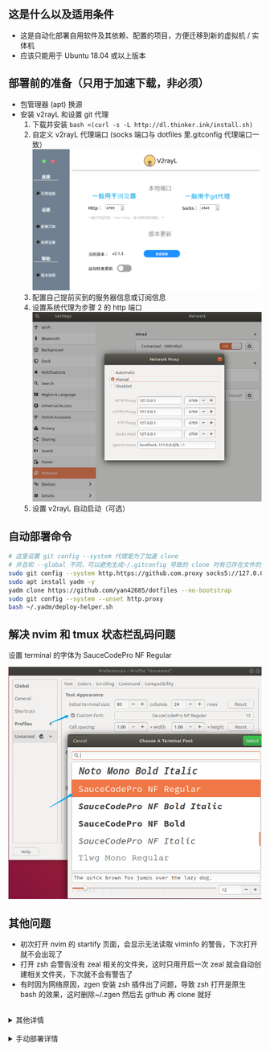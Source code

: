 ## 这是什么以及适用条件

- 这是自动化部署自用软件及其依赖、配置的项目，方便迁移到新的虚拟机 / 实体机
- 应该只能用于 Ubuntu 18.04 或以上版本

## 部署前的准备（只用于加速下载，非必须）

- 包管理器 (apt) 换源
- 安装 v2rayL 和设置 git 代理
  1. 下载并安装 `bash <(curl -s -L http://dl.thinker.ink/install.sh)`
  2. 自定义 v2rayL 代理端口 (socks 端口与 dotfiles 里.gitconfig 代理端口一致） ![](https://github.com/yan42685/dotfiles/blob/master/.config/images/proxy-setting1.png)
  3. 配置自己提前买到的服务器信息或订阅信息
  4. 设置系统代理为步骤 2 的 http 端口 ![](https://github.com/yan42685/dotfiles/blob/master/.config/images/proxy-setting2.png)
  5. 设置 v2rayL 自动启动（可选）

## 自动部署命令

```bash
# 这里设置 git config --system 代理是为了加速 clone　
# 并且和 --global 不同，可以避免生成~/.gitconfig 导致的 clone 时有已存在文件的异常
sudo git config --system http.https://github.com.proxy socks5://127.0.0.1:6543
sudo apt install yadm -y
yadm clone https://github.com/yan42685/dotfiles --no-bootstrap
sudo git config --system --unset http.proxy
bash ~/.yadm/deploy-helper.sh
```

## 解决 nvim 和 tmux 状态栏乱码问题

设置 terminal 的字体为 SauceCodePro NF Regular
<br>

![Ubuntu18 设置 gnome-terminal 字体示例图](https://raw.githubusercontent.com/yan42685/dotfiles/master/.config/images/font-settting.png)

## 其他问题

- 初次打开 nvim 的 startify 页面，会显示无法读取 viminfo 的警告，下次打开就不会出现了
- 打开 zsh 会警告没有 zeal 相关的文件夹，这时只用开启一次 zeal 就会自动创建相关文件夹，下次就不会有警告了
- 有时因为网络原因，zgen 安装 zsh 插件出了问题，导致 zsh 打开是原生 bash 的效果，这时删除~/.zgen 然后去 github 再 clone 就好

<br>
<details>
<summary>其他详情</summary>

- dotfiles 里的.local/share/nvim/site/autoload/plug.vim 是 vim-plug 插件管理器的源文件，意味着不会更新 vim-plug 了

</details>

<br>
<details>
<summary>手动部署详情</summary>

## 依赖

- pyenv

```bash
sudo apt install -y make build-essential libssl-dev zlib1g-dev libbz2-dev
libreadline-dev libsqlite3-dev wget curl llvm libncurses5-dev libncursesw5-dev
xz-utils tk-dev libffi-dev liblzma-dev python-openssl git
```

```bash
git clone https://github.com/yyuu/pyenv.git ~/.pyenv
```

- python3, pip3
- node, npm
- snap
- zsh
- zgen
- nvim
- neovim-remote `pip3 install neovim-remote`
- lua
- trash
- ccls （from snap)
- universal ctags
- global
- NerdFont 终端字体：SauceCodePro NF
  (regular+bold+italic+bold italic) 或 DroidSansMono NF
- eslint prettier pylint autopep8 cppcheck clang-format
- rg
- fzf
- tmux (tmux-finger 插件依赖 gawk 包，`sudo apt install gawk`)

# 其他非必须工具推荐

- zeal 查看各种离线文档
- nnn 文件管理器
- bat 略好看的 cat
- 无道词典
- gdb-dashboard 更好看的 gdb
- 如果是用的 gnome-terminal, 可以考虑从`https://github.com/Mayccoll/Gogh`安装比较好看
  的主题（暂时用 material )
- asynctask (`mkdir ~/github && cd ~/github && git clone --depth 1 https://github.com/skywind3000/asynctasks.vim && ln -s ~/github/asynctasks.vim/bin/asynctask ~/.local/bin`)
- Alacritty （这个终端模拟器不能正常显示 emoji, 其他都挺好）
- syncthing.x64 （同步工具）
- Joplin 记笔记

## 如何在远程机器上使用本地 zsh

[https://github.com/rutchkiwi/copyzshell](https://github.com/rutchkiwi/copyzshell)

```bash
git clone https://github.com/rutchkiwi/copyzshell.git ~ZSH_CUSTOM/plugins/copyzshell
```

```bash
copyzshell <remote machine>
```

## 如何在远程机器上使用本地 vim

[https://unix.stackexchange.com/questions/202918/how-do-i-remotely-edit-files-via-ssh](https://unix.stackexchange.com/questions/202918/how-do-i-remotely-edit-files-via-ssh)

使用 sshfs 把远程文件夹 mount 到本地

</details>
